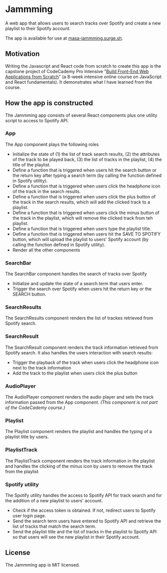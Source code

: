 # Jammming
A web app that allows users to search tracks over Spotify and create a new playlist to their Spotify account. 

The app is available for use at [masa-jammming.surge.sh](https://masa-jammming.surge.sh).

## Motivation
Writing the Javascript and React code from scratch to create this app is the capstone project of CodeCademy Pro Intensive "[Build Front-End Web Applications from Scratch](https://www.codecademy.com/learn/paths/build-web-apps-with-react)" (a 8-week intensive online course on JavaScript and React fundamentals). It demonstrates what I have learned from the course.

## How the app is constructed
The Jammming app consists of several React components plus one utility script to access to Spotify API.

### App
The App component plays the following roles
- Initialize the state of (1) the list of track search results, (2) the attributes of the track to be played back, (3) the list of tracks in the playlist, (4) the title of the playlist.
- Define a function that is triggered when users hit the search button or the return key after typing a search term (by calling the function defined in Spotify utility).
- Define a function that is triggered when users click the headphone icon of the track in the search results.
- Define a function that is triggered when users click the plus button of the track in the search results, which will add the clicked track to a playlist.
- Define a function that is triggered when users click the minus button of the track in the playlist, which will remove the clicked track from teh playlist.
- Define a function that is triggered when users type the playlist title.
- Define a function that is triggered when users hit the SAVE TO SPOTIFY button, which will upload the playlist to users' Spotify account  (by calling the function defined in Spotify utility).
- Render all the other components

### SearchBar
The SearchBar component handles the search of tracks over Spotify
- Initialize and update the state of a search term that users enter.
- Trigger the search over Spotify when users hit the return key or the SEARCH button.

### SearchResults
The SearchResults component renders the list of trackes retrieved from Spotify search.

### SearchResult
The SearchResult component renders the track information retrieved from Spotify search. It also handles the users interaction with search results:
- Trigger the playback of the track when users click the headphone icon next to the track information
- Add the track to the playlist when users click the plus button

### AudioPlayer
The AudioPlayer component renders the audio player and sets the track information passed from the App component. *(This component is not part of the CodeCademy course.)*

### Playlist
The Playlist component renders the playlist and handles the typing of a playlist title by users.

### PlaylistTrack
The PlaylistTrack component renders the track information in the playlist and handles the clicking of the minus icon by users to remove the track from the playlist

### Spotify utility
The Spotify utility handles the access to Spotify API for track search and for the addition of a new playlist to users' account.
- Check if the access token is obtained. If not, redirect users to Spotify user login page.
- Send the search term users have entered to Spotify API and retrieve the list of tracks that match the search term.
- Send the playlist title and the list of tracks in the playlist to Spotify API so that users will see the new playlist in their Spotify account.

## License
The Jammming app is MIT licensed.
